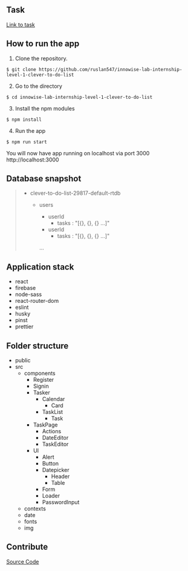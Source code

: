 ## Task

[Link to task](https://docs.google.com/document/d/1heFuihWrsw14bCpUdr6fla9ysqE6IrsobSMKAOpBiKA/edit)

## How to run the app

1. Clone the repository.

`$ git clone https://github.com/ruslan547/innowise-lab-internship-level-1-clever-to-do-list`

2. Go to the directory

`$ cd innowise-lab-internship-level-1-clever-to-do-list`

3. Install the npm modules

`$ npm install`

4. Run the app

`$ npm run start`

You will now have app running on localhost via port 3000  http://localhost:3000

## Database snapshot

>  - clever-to-do-list-29817-default-rtdb
>     - users
>          - userId
>              - tasks : "[{}, {}, {} ...]"
>          - userId
>              - tasks : "[{}, {}, {} ...]"
>
>          ...

## Application stack

* react
* firebase
* node-sass
* react-router-dom
* eslint
* husky
* pinst
* prettier

## Folder structure

* public
* src
	* components
		* Register
		* Signin
		* Tasker
			* Calendar
				* Card
			* TaskList
				* Task
		* TaskPage
			* Actions
			* DateEditor
			* TaskEditor
		* UI
			* Alert
            * Button
            * Datepicker
            	* Header
            	* Table
            * Form
            * Loader
            * PasswordInput
    * contexts
    * date
    * fonts
    * img

## Contribute

[Source Code](https://github.com/ruslan547/innowise-lab-internship-level-1-clever-to-do-list)
